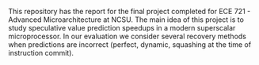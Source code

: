 This repository has the report for the final project completed for ECE 721 - Advanced Microarchitecture at NCSU. The main idea of this project is to study speculative value prediction speedups in a modern superscalar microprocessor. In our evaluation we consider several recovery methods when predictions are incorrect (perfect, dynamic, squashing at the time of instruction commit). 
